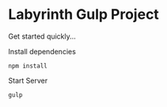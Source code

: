 # Labyrinth Gulp Project

Get started quickly...

Install dependencies
```
npm install
```

Start Server

```
gulp
```